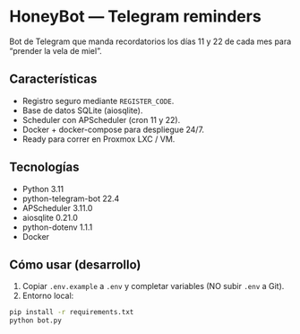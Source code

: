 # HoneyBot — Telegram reminders

Bot de Telegram que manda recordatorios los días 11 y 22 de cada mes para “prender la vela de miel”.

## Características
- Registro seguro mediante `REGISTER_CODE`.
- Base de datos SQLite (aiosqlite).
- Scheduler con APScheduler (cron 11 y 22).
- Docker + docker-compose para despliegue 24/7.
- Ready para correr en Proxmox LXC / VM.

## Tecnologías
- Python 3.11
- python-telegram-bot 22.4
- APScheduler 3.11.0
- aiosqlite 0.21.0
- python-dotenv 1.1.1
- Docker

## Cómo usar (desarrollo)
1. Copiar `.env.example` a `.env` y completar variables (NO subir `.env` a Git).
2. Entorno local:
```bash
pip install -r requirements.txt
python bot.py
